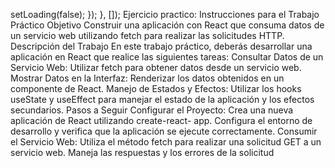 setLoading(false);
});
}, []);
Ejercicio practico:
Instrucciones para el Trabajo Práctico
Objetivo
Construir una aplicación con React que consuma datos de un
servicio web utilizando fetch para realizar las solicitudes
HTTP.
Descripción del Trabajo
En este trabajo práctico, deberás desarrollar una aplicación
en React que realice las siguientes tareas:
Consultar Datos de un Servicio Web: Utilizar fetch para obtener
datos desde un servicio web.
Mostrar Datos en la Interfaz: Renderizar los datos obtenidos
en un componente de React.
Manejo de Estados y Efectos: Utilizar los hooks useState y
useEffect para manejar el estado de la aplicación y los efectos
secundarios.
Pasos a Seguir
Configurar el Proyecto:
Crea una nueva aplicación de React utilizando create-react-
app.
Configura el entorno de desarrollo y verifica que la aplicación
se ejecute correctamente.
Consumir el Servicio Web:
Utiliza el método fetch para realizar una solicitud GET a un
servicio web.
Maneja las respuestas y los errores de la solicitud

